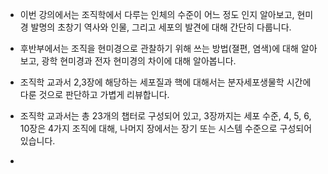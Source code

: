 * 이번 강의에서는 조직학에서 다루는 인체의 수준이 어느 정도 인지 알아보고, 현미경 발명의 초창기 역사와 인물, 그리고 세포의 발견에 대해 간단히 다룹니다. 
* 후반부에서는 조직을 현미경으로 관찰하기 위해 쓰는 방법(졀편, 염색)에 대해 알아보고, 광학 현미경과 전자 현미경의 차이에 대해 알아봅니다. 
* 조직학 교과서 2,3장에 해당하는 세포질과 핵에 대해서는 분자세포생물학 시간에 다룬 것으로 판단하고 가볍게 리뷰합니다.

* 조직학 교과서는 총 23개의 챕터로 구성되어 있고, 3장까지는 세포 수준, 4, 5, 6, 10장은 4가지 조직에 대해, 나머지 장에서는 장기 또는 시스템 수준으로 구성되어 있습니다.

*  